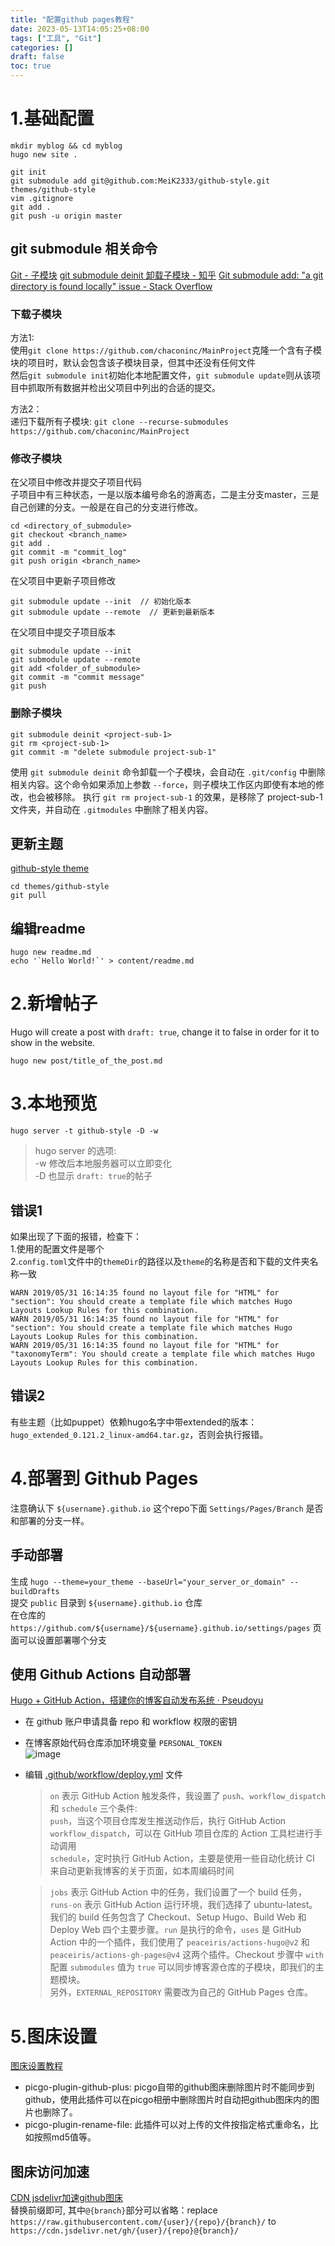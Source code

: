 ```yaml
---
title: "配置github pages教程"
date: 2023-05-13T14:05:25+08:00
tags: ["工具", "Git"]
categories: []
draft: false
toc: true
---
```


# 1.基础配置
```
mkdir myblog && cd myblog
hugo new site .

git init
git submodule add git@github.com:MeiK2333/github-style.git themes/github-style
vim .gitignore
git add .
git push -u origin master
```

## git submodule 相关命令
[Git - 子模块](https://git-scm.com/book/zh/v2/Git-%E5%B7%A5%E5%85%B7-%E5%AD%90%E6%A8%A1%E5%9D%97)
[git submodule deinit 卸载子模块 - 知乎](https://zhuanlan.zhihu.com/p/405488637)
[Git submodule add: "a git directory is found locally" issue - Stack Overflow](https://stackoverflow.com/questions/20929336/git-submodule-add-a-git-directory-is-found-locally-issue)  

### 下载子模块
方法1:  
使用`git clone https://github.com/chaconinc/MainProject`克隆一个含有子模块的项目时，默认会包含该子模块目录，但其中还没有任何文件  
然后`git submodule init`初始化本地配置文件，`git submodule update`则从该项目中抓取所有数据并检出父项目中列出的合适的提交。

方法2：  
递归下载所有子模块: `git clone --recurse-submodules https://github.com/chaconinc/MainProject`

### 修改子模块
在父项目中修改并提交子项目代码  
子项目中有三种状态，一是以版本编号命名的游离态，二是主分支master，三是自己创建的分支。一般是在自己的分支进行修改。
```
cd <directory_of_submodule>
git checkout <branch_name>
git add .
git commit -m "commit_log"
git push origin <branch_name>
```

在父项目中更新子项目修改
```
git submodule update --init  // 初始化版本
git submodule update --remote  // 更新到最新版本
```

在父项目中提交子项目版本
```
git submodule update --init
git submodule update --remote
git add <folder_of_submodule>
git commit -m "commit message"
git push
```

### 删除子模块
```
git submodule deinit <project-sub-1>
git rm <project-sub-1>
git commit -m "delete submodule project-sub-1"
```
使用 `git submodule deinit` 命令卸载一个子模块，会自动在 `.git/config` 中删除相关内容。这个命令如果添加上参数 `--force`，则子模块工作区内即使有本地的修改，也会被移除。
执行 `git rm project-sub-1` 的效果，是移除了 project-sub-1 文件夹，并自动在 `.gitmodules` 中删除了相关内容。

## 更新主题
[github-style theme](https://themes.gohugo.io/themes/github-style/)  
```
cd themes/github-style
git pull
```

## 编辑readme

```
hugo new readme.md
echo '`Hello World!`' > content/readme.md
```

# 2.新增帖子

Hugo will create a post with `draft: true`, change it to false in order for it to show in the website.  
```shell
hugo new post/title_of_the_post.md
```

# 3.本地预览
`hugo server -t github-style -D -w`
> hugo server 的选项:  
-w 修改后本地服务器可以立即变化  
-D 也显示 `draft: true`的帖子

## 错误1
如果出现了下面的报错，检查下：  
1.使用的配置文件是哪个  
2.`config.toml`文件中的`themeDir`的路径以及`theme`的名称是否和下载的文件夹名称一致
```
WARN 2019/05/31 16:14:35 found no layout file for "HTML" for "section": You should create a template file which matches Hugo Layouts Lookup Rules for this combination.
WARN 2019/05/31 16:14:35 found no layout file for "HTML" for "section": You should create a template file which matches Hugo Layouts Lookup Rules for this combination.
WARN 2019/05/31 16:14:35 found no layout file for "HTML" for "taxonomyTerm": You should create a template file which matches Hugo Layouts Lookup Rules for this combination.
```
## 错误2
有些主题（比如puppet）依赖hugo名字中带extended的版本：`hugo_extended_0.121.2_linux-amd64.tar.gz`，否则会执行报错。

# 4.部署到 Github Pages

注意确认下 `${username}.github.io` 这个repo下面 `Settings/Pages/Branch` 是否和部署的分支一样。

## 手动部署

生成 `hugo --theme=your_theme --baseUrl="your_server_or_domain" --buildDrafts`  
提交 `public` 目录到 `${username}.github.io` 仓库  
在仓库的 `https://github.com/${username}/${username}.github.io/settings/pages` 页面可以设置部署哪个分支

## 使用 Github Actions 自动部署
[Hugo + GitHub Action，搭建你的博客自动发布系统 · Pseudoyu](https://www.pseudoyu.com/zh/2022/05/29/deploy_your_blog_using_hugo_and_github_action/)

- 在 github 账户申请具备 repo 和 workflow 权限的密钥
- 在博客原始代码仓库添加环境变量 `PERSONAL_TOKEN`  
![image](https://cdn.jsdelivr.net/gh/devin0x01/myimages@master/githubpages/image_a98bd2b10c3990c971f643943b261a8d.png)
- 编辑 [.github/workflow/deploy.yml](https://github.com/devin0x01/myblogs/blob/master/.github/workflows/deploy.yml) 文件

  > `on` 表示 GitHub Action 触发条件，我设置了 `push`、`workflow_dispatch` 和 `schedule` 三个条件:  
  `push`，当这个项目仓库发生推送动作后，执行 GitHub Action  
  `workflow_dispatch`，可以在 GitHub 项目仓库的 Action 工具栏进行手动调用  
  `schedule`，定时执行 GitHub Action，主要是使用一些自动化统计 CI 来自动更新我博客的关于页面，如本周编码时间  

  > `jobs` 表示 GitHub Action 中的任务，我们设置了一个 build 任务，`runs-on` 表示 GitHub Action 运行环境，我们选择了 ubuntu-latest。  
  我们的 build 任务包含了 Checkout、Setup Hugo、Build Web 和 Deploy Web 四个主要步骤。`run` 是执行的命令，`uses` 是 GitHub Action 中的一个插件，我们使用了 `peaceiris/actions-hugo@v2` 和 `peaceiris/actions-gh-pages@v4` 这两个插件。Checkout 步骤中 `with` 配置 `submodules` 值为 `true` 可以同步博客源仓库的子模块，即我们的主题模块。  
  另外，`EXTERNAL_REPOSITORY` 需要改为自己的 GitHub Pages 仓库。

# 5.图床设置
[图床设置教程](http://www.duheweb.com/post/20210421125522.html)  
- picgo-plugin-github-plus: picgo自带的github图床删除图片时不能同步到github，使用此插件可以在picgo相册中删除图片时自动把github图床内的图片也删除了。
- picgo-plugin-rename-file: 此插件可以对上传的文件按指定格式重命名，比如按照md5值等。

## 图床访问加速
[CDN jsdelivr加速github图床](https://finisky.github.io/speedupgithubbycdn)  
替换前缀即可, 其中`@{branch}`部分可以省略：replace `https://raw.githubusercontent.com/{user}/{repo}/{branch}/`
to `https://cdn.jsdelivr.net/gh/{user}/{repo}@{branch}/`

